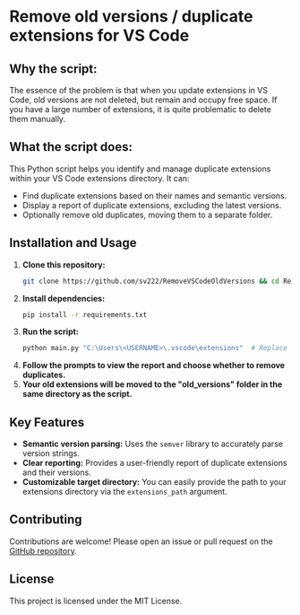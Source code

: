 # Remove old versions / duplicate extensions for VS Code

## Why the script:

The essence of the problem is that when you update extensions in VS Code, old versions are not deleted, but remain and occupy free space. If you have a large number of extensions, it is quite problematic to delete them manually.

## What the script does:

This Python script helps you identify and manage duplicate extensions within your VS Code extensions directory. It can:

* Find duplicate extensions based on their names and semantic versions.
* Display a report of duplicate extensions, excluding the latest versions.
* Optionally remove old duplicates, moving them to a separate folder.

## Installation and Usage

1. **Clone this repository:**
    ```bash
    git clone https://github.com/sv222/RemoveVSCodeOldVersions && cd RemoveVSCodeOldVersions
    ```
2. **Install dependencies:**
    ```bash
    pip install -r requirements.txt
    ```
3. **Run the script:**
    ```bash
    python main.py "C:\Users\<USERNAME>\.vscode\extensions"  # Replace with your actual path to your VS Code extensions directory.
    ```
4. **Follow the prompts to view the report and choose whether to remove duplicates.**
5. **Your old extensions will be moved to the "old_versions" folder in the same directory as the script.**

## Key Features

* **Semantic version parsing:** Uses the `semver` library to accurately parse version strings.
* **Clear reporting:** Provides a user-friendly report of duplicate extensions and their versions.
* **Customizable target directory:** You can easily provide the path to your extensions directory via the `extensions_path` argument.

## Contributing
Contributions are welcome! Please open an issue or pull request on the [GitHub repository](https://github.com/sv222/RemoveVSCodeOldVersions).

## License
This project is licensed under the MIT License.
